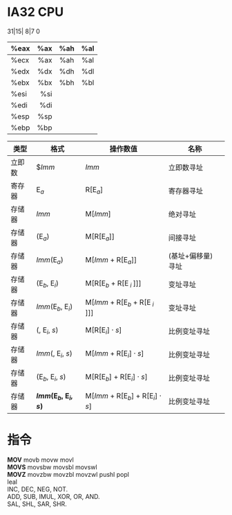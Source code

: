 # IA32 CPU

31|15|   8|7    0

%eax | %ax | %ah | %al
--- | ---: | :---: |:---:
%ecx | %ax | %ah | %al
%edx|%dx|%dh|%dl
%ebx|%bx|%bh|%bl
%esi|%si||
%edi|%di||
%esp|%sp||
%ebp|%bp||

类型 | 格式 | 操作数值 | 名称
--- | --- | --- | ---
立即数 | $_Imm_ | _Imm_ | 立即数寻址
寄存器 | E<sub>_a_</sub> | R\[E<sub>_a_</sub>] | 寄存器寻址
存储器 | _Imm_ | M\[_Imm_] | 绝对寻址
存储器  | (E<sub>_a_</sub>) | M\[R\[E<sub>_a_</sub>]] | 间接寻址
存储器  | _Imm_(E<sub>_a_</sub>) | M\[_Imm_ + R\[E<sub>_a_</sub>]] | (基址+偏移量) 寻址
存储器 | (E<sub>_b_</sub>, E<sub>_i_</sub>) | M\[R\[E<sub>_b_</sub> + R\[E<sub> _i_ </sub>]]] | 变址寻址
存储器  | _Imm_(E<sub>_b_</sub>, E<sub>_i_</sub>) | M\[_Imm_ + R\[E<sub>_b_</sub> + R\[E<sub> _i_ </sub>]]] | 变址寻址
存储器  | (, E<sub>_i_</sub>, _s_) | M\[R\[E<sub>_i_</sub>] · _s_] | 比例变址寻址
存储器  | _Imm_(, E<sub>_i_</sub>, _s_) | M\[_Imm_ + R\[E<sub>_i_</sub>] · _s_] | 比例变址寻址
存储器  | (E<sub>_b_</sub>, E<sub>_i_</sub>, _s_) | M\[R\[E<sub>_b_</sub>] + R\[E<sub>_i_</sub>] · _s_] | 比例变址寻址
存储器  | **_Imm_(E<sub>_b_</sub>, E<sub>_i_</sub>, _s_)** | M\[_Imm_ + R\[E<sub>_b_</sub>] + R\[E<sub>_i_</sub>] · _s_] | 比例变址寻址

# 指令
**MOV** movb movw movl  
**MOVS** movsbw movsbl movswl  
**MOVZ** movzbw movzbl movzwl pushl popl  
leal  
INC, DEC, NEG, NOT.  
ADD, SUB, IMUL, XOR, OR, AND.  
SAL, SHL, SAR, SHR.
